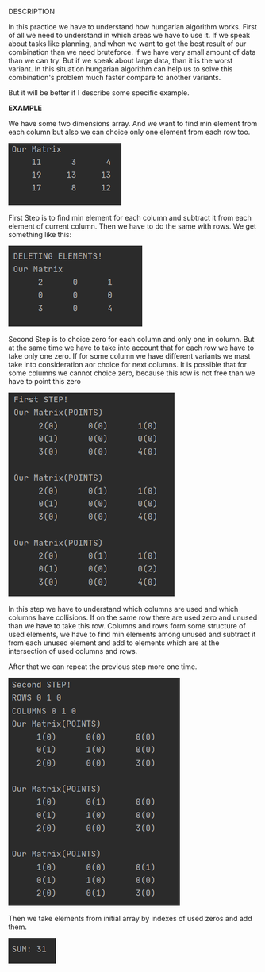 DESCRIPTION

In this practice we have to understand how hungarian algorithm works.
First of all we need to understand in which areas we have to use it.
If we speak about tasks like planning, and when we want to get the best 
result of our combination than we need bruteforce. If we have very small 
amount of data than we can try. But if we speak about large data, than it is 
the worst variant.
In this situation hungarian algorithm can help us to solve this combination's 
problem much faster compare to another variants.

But it will be better if I describe some specific example. 

**EXAMPLE**

We have some two dimensions array. And we want to find min element from each 
column but also we can choice only one element from each row too.

![Test Image 1](images/2.png)

First Step is to find min element for each column and subtract it from each 
element of current column. Then we have to do the same with rows.
We get something like this:

![Test Image 1](images/3.png)

Second Step is to choice zero for each column and only one in column.
But at the same time we have to take into account that for each row we have to
take only one zero. If for some column we have different variants we mast take 
into consideration aor choice for next columns.
It is possible that for some columns we cannot choice zero, because
this row is not free than we have to point this zero

![Test Image 1](images/4.png)

In this step we have to understand which columns are used and which columns have 
collisions. If on the same row there are used zero and unused than we have to take this row.
Columns and rows form some structure of used elements, we have to find min elements
among unused and subtract it from each unused element and add to elements which are
at the intersection of used columns and rows.

After that we can repeat the previous step more one time.

![Test Image 1](images/5.png)

Then we take elements from initial array by indexes of used zeros and add them.

![Test Image 1](images/6.png)
 